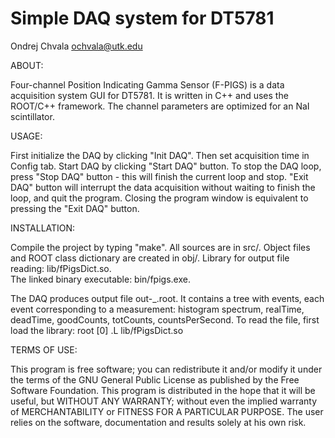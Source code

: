 Simple DAQ system for DT5781
============================
Ondrej Chvala <ochvala@utk.edu>


ABOUT:

Four-channel Position Indicating Gamma Sensor (F-PIGS) 
is a data acquisition system GUI for DT5781.
It is written in C++ and uses the ROOT/C++ framework. 
The channel parameters are optimized for an NaI scintillator. 


USAGE:

First initialize the DAQ by clicking "Init DAQ".
Then set acquisition time in Config tab.
Start DAQ by clicking "Start DAQ" button.
To stop the DAQ loop, press "Stop DAQ" button - this will finish 
the current loop and stop. 
"Exit DAQ" button will interrupt the data acquisition without 
waiting to finish the loop, and quit the program. Closing the program
window is equivalent to pressing the "Exit DAQ" button.


INSTALLATION:

Compile the project by typing "make". 
All sources are in src/.
Object files and ROOT class dictionary are created in obj/.
Library for output file reading: lib/fPigsDict.so.  
The linked binary executable: bin/fpigs.exe.

The DAQ produces output file out-<date>_<time>.root.
It contains a tree with events, each event corresponding to 
a measurement: histogram spectrum, realTime, deadTime,
goodCounts, totCounts, countsPerSecond. 
To read the file, first load the library:
    root [0] .L lib/fPigsDict.so   

    
TERMS OF USE:

This program is free software; you can redistribute it and/or modify it under
the terms of the GNU General Public License as published by the Free Software
Foundation. This program is distributed in the hope that it will be useful,
but WITHOUT ANY WARRANTY; without even the implied warranty of
MERCHANTABILITY or FITNESS FOR A PARTICULAR PURPOSE. The user relies on the
software, documentation and results solely at his own risk.

